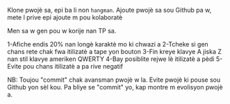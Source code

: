 Klone pwojè sa, epi ba li non `hangman`. Ajoute pwojè sa sou Github pa w, mete l prive epi ajoute m pou kolaboratè

Men sa w gen pou w korije nan TP sa.

 1-Afiche endis 20% nan longè karaktè mo ki chwazi a
 2-Tcheke si gen chans rete chak fwa itilizatè a tape yon bouton
 3-Fin kreye klavye A jiska Z nan stil klavye ameriken QWERTY
 4-Bay posiblite rejwe lè itilizatè a pèdi
 5-Evite pou chans itilizatè a pa rive negatif

NB: Toujou "commit" chak avansman pwojè w la. Evite pwojè ki pouse sou Github yon sèl kou.
Pa bliye se "commit" yo, kap montre m evolisyon pwojè a.

